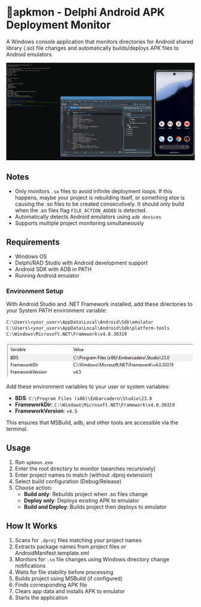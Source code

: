 # 👾apkmon - Delphi Android APK Deployment Monitor

A Windows console application that monitors directories for Android shared library (.so) file changes and automatically builds/deploys APK files to Android emulators.

![Demo](img/demo.gif)

## Notes

- Only monitors `.so` files to avoid infinite deployment loops. If this happens, maybe your project is rebuilding itself, or something else is causing the .so files to be created consecutively. It should only build when the .so files flag `FILE_ACTION_ADDED` is detected.
- Automatically detects Android emulators using `adb devices`
- Supports multiple project monitoring simultaneously

## Requirements

- Windows OS
- Delphi/RAD Studio with Android development support
- Android SDK with ADB in PATH
- Running Android emulator

### Environment Setup

With Android Studio and .NET Framework installed, add these directories to your System PATH environment variable:

```
C:\Users\<your_user>\AppData\Local\Android\Sdk\emulator
C:\Users\<your_user>\AppData\Local\Android\Sdk\platform-tools
C:\Windows\Microsoft.NET\Framework\v4.0.30319
```
![alt text](img/image.png)

Add these environment variables to your user or system variables:

- **BDS**: `C:\Program Files (x86)\Embarcadero\Studio\23.0`
- **FrameworkDir**: `C:\Windows\Microsoft.NET\Framework\v4.0.30319`
- **FrameworkVersion**: `v4.5`

This ensures that MSBuild, adb, and other tools are accessible via the terminal.

## Usage

1. Run `apkmon.exe`
2. Enter the root directory to monitor (searches recursively)
3. Enter project names to match (without .dproj extension)
4. Select build configuration (Debug/Release)
5. Choose action:
   - **Build only**: Rebuilds project when .so files change
   - **Deploy only**: Deploys existing APK to emulator
   - **Build and Deploy**: Builds project then deploys to emulator

## How It Works

1. Scans for `.dproj` files matching your project names
2. Extracts package names from project files or AndroidManifest.template.xml
3. Monitors for `.so` file changes using Windows directory change notifications
4. Waits for file stability before processing
5. Builds project using MSBuild (if configured)
6. Finds corresponding APK file
7. Clears app data and installs APK to emulator
8. Starts the application

